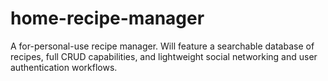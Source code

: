 # home-recipe-manager
A for-personal-use recipe manager. Will feature a searchable database of recipes, full CRUD capabilities, and lightweight social networking and user authentication workflows.
